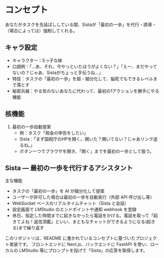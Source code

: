 # コンセプト
あなたがタスクを先延ばししている間、Sistaが「最初の一歩」を代行・誘導・（場合によっては）強制してくれる。

## キャラ設定
- キャラクター：Sっ子な妹
- 口調例：「…あ、それ、今やっといたほうがよくない？」「えー、まだやってないの？じゃあ、Sistaがちょっと手伝うね…」
- 特技：タスクの「最初の一歩」を超・細分化して、脳死でもできるレベルまで落とす
- 秘密兵器：やる気のないあなたに代わって、最初の1アクションを勝手にやる機能

## 核機能
1. 最初の一歩自動提案  
    - 例：タスク「税金の申告をしたい」  
    - Sista：「まず国税庁のHPを開く。開いた？開いてない？じゃあリンク送るね。」  
    - ボタン一つでブラウザを開き、「開く」までを最初の一歩として扱う。
## Sista — 最初の一歩を代行するアシスタント


主な機能
- タスクの「最初の一歩」を AI が細分化して提案
- ユーザーが許可した場合は最初の一歩を自動実行（外部 API 呼び出し等）
- WebSocket ベースのリアルタイムチャット（Sista と会話）
- 設定画面で LMStudio のエンドポイントや通知 webhook を登録
- 休日、指定した時間までに起きなかったら電話をかける。電話を取って「起きてよね！返信頂戴」といい、まともなチャットができるようになる(起きる)まで繰り返す



このリポジトリは、README に書かれているコンセプトに基づいたプロジェクト実装です。
フロントエンドに Next.js、バックエンドに FastAPI を使い、ローカルの LMStudio 等にプロンプトを投げて「Sista」の応答を取得します。